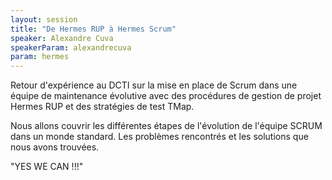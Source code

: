 ```yaml
---
layout: session
title: "De Hermes RUP à Hermes Scrum"
speaker: Alexandre Cuva
speakerParam: alexandrecuva
param: hermes
---
```


Retour d'expérience au DCTI sur la mise en place de Scrum dans une équipe de maintenance évolutive avec des procédures
de gestion de projet Hermes RUP et des stratégies de test TMap.

Nous allons couvrir les différentes étapes de l'évolution de l'équipe SCRUM dans un monde standard.
Les problèmes rencontrés et les solutions que nous avons trouvées.

"YES WE CAN !!!"